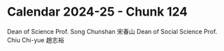 # Calendar 2024-25 - Chunk 124

<!-- Chunk tokens: 22, Enriched tokens: 25 -->

Dean of Science
Prof. Song Chunshan 宋春山
Dean of Social Science
Prof. Chiu Chi-yue 趙志裕